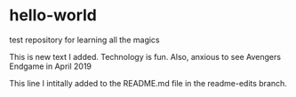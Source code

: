 # hello-world

test repository for learning all the magics 

This is new text I added. Technology is fun.
Also, anxious to see Avengers Endgame in April 2019

This line I intitally added to the README.md file in the readme-edits branch.